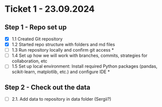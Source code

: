 # Ticket 1 - 23.09.2024

## Step 1 - Repo set up
- [x] 1.1 Created Git repository 
- [x] 1.2 Started repo structure with folders and md files
- [ ] 1.3 Run repository locally and confirm git access *
- [ ] 1.4 Set up how we will work with branches, commits, strategies for collaboration, etc
- [ ] 1.5 Set up local environment: Install required Python packages (pandas, scikit-learn, matplotlib, etc.) and configure IDE *

## Step 2 - Check out the data
- [ ] 2.1. Add data to repository in data folder (Sergii?)

